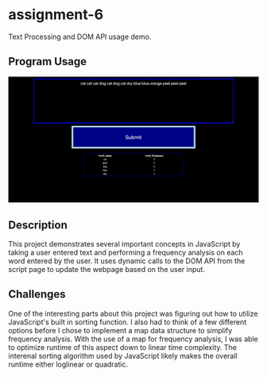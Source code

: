 # assignment-6
Text Processing and DOM API usage demo.

## Program Usage
![Program Usage Screenshot](/FrequencyAnalysisScreenshot.png)

## Description
This project demonstrates several important concepts in JavaScript by taking a user entered text and performing a frequency analysis on each word entered by the user. It uses dynamic calls to the DOM API from the script page to update the webpage based on the user input.

## Challenges
One of the interesting parts about this project was figuring out how to utilize JavaScript's built in sorting function. I also had to think of a few different options before I chose to implement a map data structure to simplify frequency analysis. With the use of a map for frequency analysis, I was able to optimize runtime of this aspect down to linear time complexity. The interenal sorting algorithm used by JavaScript likely makes the overall runtime either loglinear or quadratic.
